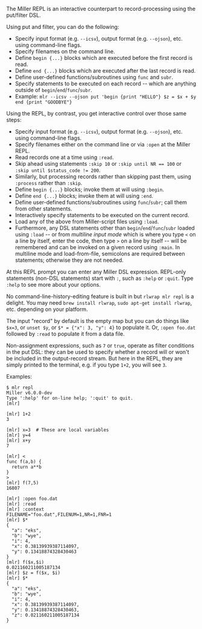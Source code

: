 The Miller REPL is an interactive counterpart to record-processing using the put/filter DSL.

Using put and filter, you can do the following:

* Specify input format (e.g. `--icsv`), output format (e.g. `--ojson`), etc. using command-line flags.
* Specify filenames on the command line.
* Define `begin {...}` blocks which are executed before the first record is read.
* Define `end {...}` blocks which are executed after the last record is read.
* Define user-defined functions/subroutines using `func` and `subr`.
* Specify statements to be executed on each record -- which are anything outside of `begin`/`end`/`func`/`subr`.
* Example:
  `mlr --icsv --ojson put 'begin {print "HELLO"} $z = $x + $y end {print "GOODBYE"}`

Using the REPL, by contrast, you get interactive control over those same steps:

* Specify input format (e.g. `--icsv`), output format (e.g. `--ojson`), etc. using command-line flags.
* Specify filenames either on the command line or via `:open` at the Miller REPL.
* Read records one at a time using `:read`.
* Skip ahead using statements `:skip 10` or `:skip until NR == 100` or `:skip until $status_code != 200`.
* Similarly, but processing records rather than skipping past them, using `:process` rather than `:skip`.
* Define `begin {...}` blocks; invoke them at will using `:begin`.
* Define `end {...}` blocks; invoke them at will using `:end`.
* Define user-defined functions/subroutines using `func`/`subr`; call them from other statements.
* Interactively specify statements to be executed on the current record.
* Load any of the above from Miller-script files using `:load`.
* Furthermore, any DSL statements other than `begin`/`end`/`func`/`subr` loaded using `:load` -- or from _multiline input mode_ which is where you type `<` on a line by itself, enter the code, then type `>` on a line by itself -- will be remembered and can be invoked on a given record using `:main`.  In multiline mode and load-from-file, semicolons are required between statements; otherwise they are not needed.

At this REPL prompt you can enter any Miller DSL expression.  REPL-only statements (non-DSL statements) start with `:`, such as `:help` or `:quit`.  Type `:help` to see more about your options.

No command-line-history-editing feature is built in but `rlwrap mlr repl` is a delight. You may need `brew install rlwrap`, `sudo apt-get install rlwrap`, etc. depending on your platform.

The input "record" by default is the empty map but you can do things like `$x=3`, or `unset $y`, or `$* = {"x": 3, "y": 4}` to populate it. Or, `:open foo.dat` followed by `:read` to populate it from a data file.

Non-assignment expressions, such as `7` or `true`, operate as filter conditions in the put DSL: they can be used to specify whether a record will or won't be included in the output-record stream.  But here in the REPL, they are simply printed to the terminal, e.g. if you type `1+2`, you will see `3`.

Examples:

```
$ mlr repl
Miller v6.0.0-dev
Type ':help' for on-line help; ':quit' to quit.
[mlr] 

```

```
[mlr] 1+2
3
```

```
[mlr] x=3  # These are local variables
[mlr] y=4
[mlr] x+y
7
```

```
[mlr] <
func f(a,b) {
  return a**b
}
>
[mlr] f(7,5)
16807
```

```
[mlr] :open foo.dat
[mlr] :read
[mlr] :context
FILENAME="foo.dat",FILENUM=1,NR=1,FNR=1
[mlr] $*
{
  "a": "eks",
  "b": "wye",
  "i": 4,
  "x": 0.38139939387114097,
  "y": 0.13418874328430463
}
[mlr] f($x,$i)
0.021160211005187134
[mlr] $z = f($x, $i)
[mlr] $*
{
  "a": "eks",
  "b": "wye",
  "i": 4,
  "x": 0.38139939387114097,
  "y": 0.13418874328430463,
  "z": 0.021160211005187134
}
```
